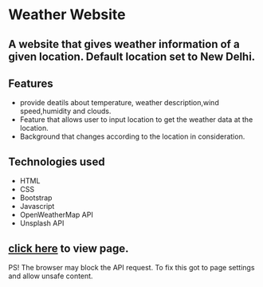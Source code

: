 <h1>Weather Website</h1>
<h2>A website that gives weather information of a given location. Default location set to New Delhi.</h2>
<h2>Features</h2>
<ul>
  <li>provide deatils about temperature, weather description,wind speed,humidity and clouds.</li>
  <li>Feature that allows user to input location to get the weather data at the location.</li>
  <li>Background that changes according to the location in consideration.</li>
</ul>

<h2>Technologies used</h2>
<ul>
  <li>HTML</li>
  <li>CSS</li>
  <li>Bootstrap</li>
  <li>Javascript</li>
  <li>OpenWeatherMap API</li>
  <li>Unsplash API</li>
</ul>
<h2><a href="https://mrchr0matic.github.io/Weather/"> click here</a> to view page.</h2>
<p>PS! The browser may block the API request. To fix this got to page settings and allow unsafe content.</p>
